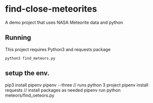 # find-close-meteorites
A demo project that uses NASA Meteorite data and python

## Running
This project requires Python3 and requests package

`python3 find_meteors.py`

## setup the env.
pip3 install pipenv
pipenv --three // runs python 3 project
pipenv install requests // install packages as needed
pipenv run python meteors/find_oeteors.py
